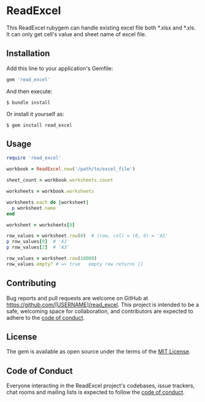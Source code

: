 # ReadExcel

This ReadExcel rubygem can handle existing excel file both *.xlsx and *.xls. It can only get cell's value and sheet name of excel file.

## Installation

Add this line to your application's Gemfile:

```ruby
gem 'read_excel'
```

And then execute:

    $ bundle install

Or install it yourself as:

    $ gem install read_excel

## Usage

```ruby
require 'read_excel'

workbook = ReadExcel.new('/path/to/excel_file')

sheet_count = workbook.worksheets.count

worksheets = workbook.worksheets

worksheets.each do |worksheet|
  p worksheet.name
end

worksheet = worksheets[0]

row_values = worksheet.row(0)  # (row, col) = (0, 0) = 'A1'
p row_values[0]  # 'A1'
p row_values[2]  # 'A3'

row_values = worksheet.row(10000)
row_values.empty? # => true   empty row returns []
```

## Contributing

Bug reports and pull requests are welcome on GitHub at https://github.com/[USERNAME]/read_excel. This project is intended to be a safe, welcoming space for collaboration, and contributors are expected to adhere to the [code of conduct](https://github.com/[USERNAME]/read_excel/blob/master/CODE_OF_CONDUCT.md).


## License

The gem is available as open source under the terms of the [MIT License](https://opensource.org/licenses/MIT).

## Code of Conduct

Everyone interacting in the ReadExcel project's codebases, issue trackers, chat rooms and mailing lists is expected to follow the [code of conduct](https://github.com/[USERNAME]/read_excel/blob/master/CODE_OF_CONDUCT.md).
